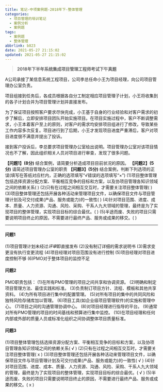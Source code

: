 ```yaml
---
title: 笔记-中项案例题-2018年下-整体管理
categories:
  - 项目管理的培训笔记
  - 案例分析
  - 案例题
tags:
  - 案例题
  - 整体管理
abbrlink: b823
date: 2021-05-27 21:15:02
updated: 2021-05-27 21:15:02
---
```


> **2018年下半年系统集成项目管理工程师考试下午真题**

A公司承接了某信息系统工程项目，公司李总任命小王为项目经理，向公司项目管理办公室负责。

项目组接到任务后，各成员根据各自分工制定相应项目管理子计划，小王将收集到的各子计划合并为项目管理计划并直接发布。

为了保证项目按照客户要求尽快完成，小王基于自身的行业经验和对客户需求的初步了解后，立即安排项目团队开始实施项目。在项目实施过程中，客户不断调整需求，小王本着客户至上的原则，对客户的需求均安排项目组进行了修改，导致某些工作内容多次反复。项目进行到了后期，小王才发现项目进度严重滞后，客户对项目进度很不满意并提出了投诉。

接到客户投诉后，李总要求项目管理办公室给出说明。项目管理办公室对该项目情况也不了解，因此组织相关人员对项目进行审查，发现了很多问题。

**【问题1】(8分)**
结合案例，请简要分析造成项目目前状况的原因。
**【问题2】(5分)**
请简述项目管理办公室的职责
**【问题3】(5分)**
结合案例，判断下列选项的正误(填写在答纸对应栏内，正确的选项填写“√错误的选项填写“×”)
(1)项目整体管理包括选择资源分配方案、平衡相互竞争的目标和方案，以及协项目管理各知识领域之间的依赖关系(  )
(2)只有在过程之间相互交互时，才需要关注项目整体管理(  )
(3)项目整体管理还包括开展各种活动来管理项目文件，以确保项目文件与项目管理计划及可交付成果(产品、服务或能力)的一致性(  )
(4)针对项目范围、进度、成本、质量、人力资源、沟通、风险、采购、干系人九大领域的管理，最终是为了实现项目的整体管理，实现项目目标的综合最优。(  )
(5)半途而废、失败的项目只需要说明项目终止的原因，不需要进行最终产品、服务或成果的移交。(  )

<!-- more -->

---

#### 问题1

(1)项目管理计划未经过*评审*即直接发布
(2)没有制订详细的需求说明书
(3)需求变更没有执行变更流程
(4)项目经理对项目范围没有进行控制
(5)项目经理对项目进度控制不够
(6)PMO对于整体项目的监控不足

#### 问题2

PMO职责包括：
(1)在所有PMO管理的项目之间共享和协调资源。
(2)明确和制定项目管理方法、最佳实践和标准。
(3)负责制订项目方针、流程、模板和其他共享资料。
(4)为所有项目进行集中的配置管理。
(5)对所有项目的集中的共同风险和独特风险存储库加以管理。
(6)项目工具(如企业级项目管理软件)的实施和管理中心。
(7)项目之间的沟通管理协调中心。
(8)对项目经理进行指导的平台。
(9)通常对所有PMO管理的项目的时间基线和预算进行集中监控。
(10)在项目经理和任何内部或外部的质量人员或标准化组织之间协调整体项目质量标准。

#### 问题3

(1)项目整体管理包括选择资源分配方案、平衡相互竞争的目标和方案，以及协项目管理各知识领域之间的依赖关系( √ )
(2)只有在过程之间相互交互时，才需要关注项目整体管理( x )
(3)项目整体管理还包括开展各种活动来管理项目文件，以确保项目文件与项目管理计划及可交付成果(产品、服务或能力)的一致性( √ )
(4)针对项目范围、进度、成本、质量、人力资源、沟通、风险、采购、干系人九大领域的管理，最终是为了实现项目的整体管理，实现项目目标的综合最优。( √ )
(5)半途而废、失败的项目只需要说明项目终止的原因，不需要进行最终产品、服务或成果的移交。( x )
